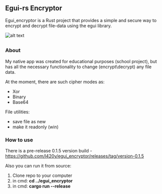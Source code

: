 ## Egui-rs Encryptor
Egui_encryptor is a Rust project that provides a simple and secure way to encrypt and decrypt file-data using the egui library.

![alt text](https://cdn.discordapp.com/attachments/774181902336000013/1190247159753351259/crop-image-online.com_1703847388_imagepng_q3fiKa5C.png?ex=65a11b0c&is=658ea60c&hm=f9fa01a9941456bd9fcd40e86caed1344fbb7a0acc50a46cf91933cf3a8f76be&)
##

### About
My native app was created for educational purposes (school project), but has all the necessary functionality to change (encrypt\decrypt) any file data.

At the moment, there are such cipher modes as:
- Xor 
- Binary
- Base64

File utilities:
- save file as new
- make it readonly (win)

### How to use
There is a pre-release 0.1.5 version build - https://github.com/l420y/egui_encryptor/releases/tag/version-0.1.5

Also you can run it from source:
1) Clone repo to your computer
2) in cmd: **cd ../egui_encryptor**
3) in cmd: **cargo run --release**



